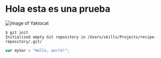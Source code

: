 # Hola esta es una prueba

![Image of Yaktocat](https://octodex.github.com/images/yaktocat.png)


```
$ git init
Initialized empty Git repository in /Users/skills/Projects/recipe-repository/.git/
```
``` javascript
var myVar = "Hello, world!";
```
